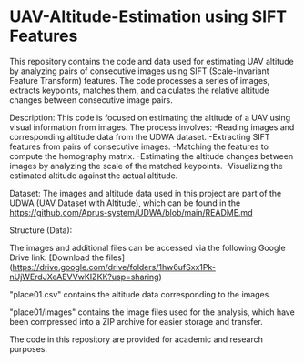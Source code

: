 # UAV-Altitude-Estimation using SIFT Features
This repository contains the code and data used for estimating UAV altitude by analyzing pairs of consecutive images using SIFT (Scale-Invariant Feature Transform) features. 
The code processes a series of images, extracts keypoints, matches them, and calculates the relative altitude changes between consecutive image pairs.

Description:
This code is focused on estimating the altitude of a UAV using visual information from images. 
The process involves: 
	-Reading images and corresponding altitude data from the UDWA dataset.
	-Extracting SIFT features from pairs of consecutive images.
	-Matching the features to compute the homography matrix.
	-Estimating the altitude changes between images by analyzing the scale of the matched keypoints.
	-Visualizing the estimated altitude against the actual altitude.

Dataset:
The images and altitude data used in this project are part of the UDWA (UAV Dataset with Altitude), which can be found in the https://github.com/Aprus-system/UDWA/blob/main/README.md

Structure (Data):

The images and additional files can be accessed via the following Google Drive link:
[Download the files] (https://drive.google.com/drive/folders/1hw6ufSxx1Pk-nUjWErdJXeAEVVwKIZKK?usp=sharing)

"place01.csv" contains the altitude data corresponding to the images.

"place01/images" contains the image files used for the analysis, which have been compressed into a ZIP archive for easier storage and transfer.

The code in this repository are provided for academic and research purposes.
